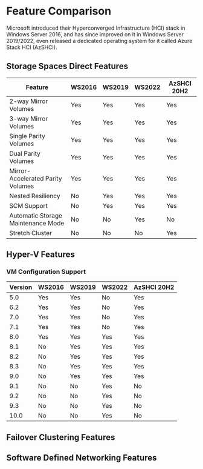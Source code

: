 # Feature Comparison

Microsoft introduced their Hyperconverged Infrastructure (HCI) stack in Windows Server 2016,
 and has since improved on it in Windows Server 2019/2022, even released a dedicated operating
 system for it called Azure Stack HCI (AzSHCI).

## Storage Spaces Direct Features

| Feature                            | WS2016 | WS2019 | WS2022 | AzSHCI 20H2 |
| ---------------------------------- | ------ | ------ | ------ | ----------- |
| 2-way Mirror Volumes               | Yes    | Yes    | Yes    | Yes         |
| 3-way Mirror Volumes               | Yes    | Yes    | Yes    | Yes         |
| Single Parity Volumes              | Yes    | Yes    | Yes    | Yes         |
| Dual Parity Volumes                | Yes    | Yes    | Yes    | Yes         |
| Mirror-Accelerated Parity Volumes  | Yes    | Yes    | Yes    | Yes         |
| Nested Resiliency                  | No     | Yes    | Yes    | Yes         |
| SCM Support                        | No     | Yes    | Yes    | Yes         |
| Automatic Storage Maintenance Mode | No     | No     | Yes    | No          |
| Stretch Cluster                    | No     | No     | No     | Yes         |

## Hyper-V Features

### VM Configuration Support

| Version | WS2016 | WS2019 | WS2022 | AzSHCI 20H2 |
| ------- | ------ | ------ | ------ | ----------- |
| 5.0     | Yes    | Yes    | No     | Yes         |
| 6.2     | Yes    | Yes    | No     | Yes         |
| 7.0     | Yes    | Yes    | No     | Yes         |
| 7.1     | Yes    | Yes    | No     | Yes         |
| 8.0     | Yes    | Yes    | Yes    | Yes         |
| 8.1     | No     | Yes    | Yes    | Yes         |
| 8.2     | No     | Yes    | Yes    | Yes         |
| 8.3     | No     | Yes    | Yes    | Yes         |
| 9.0     | No     | Yes    | Yes    | Yes         |
| 9.1     | No     | No     | Yes    | No          |
| 9.2     | No     | No     | Yes    | No          |
| 9.3     | No     | No     | Yes    | No          |
| 10.0    | No     | No     | Yes    | No          |

## Failover Clustering Features

## Software Defined Networking Features
